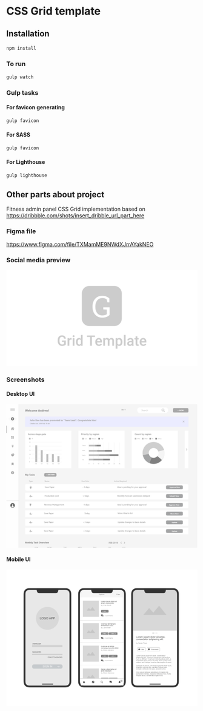 # CSS Grid template

## Installation

```bash
npm install
```

### To run

```bash
gulp watch
```

### Gulp tasks

#### For favicon generating

```bash
gulp favicon
```

#### For SASS

```bash
gulp favicon
```

#### For Lighthouse

```bash
gulp lighthouse
```

## Other parts about project

Fitness admin panel CSS Grid implementation based on https://dribbble.com/shots/insert_dribble_url_part_here

### Figma file

https://www.figma.com/file/TXMamME9NWdXJrrAYakNEO

### Social media preview

![Social media preview](https://raw.githubusercontent.com/ozcanzaferayan/css-grid-dashboard-template/master/art/social/social.png)

### Screenshots

#### Desktop UI

![Screenshot](https://raw.githubusercontent.com/ozcanzaferayan/css-grid-dashboard-template/master/art/screenshot/web.png)

#### Mobile UI

![Screenshot](https://raw.githubusercontent.com/ozcanzaferayan/css-grid-dashboard-template/master/art/screenshot/mobile.png)
